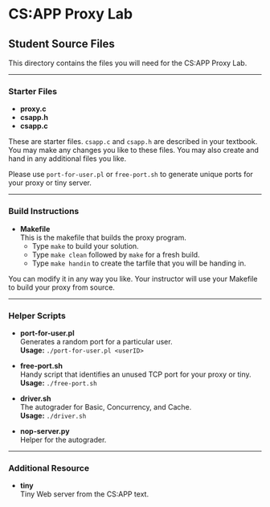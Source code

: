 # CS:APP Proxy Lab

## Student Source Files

This directory contains the files you will need for the CS:APP Proxy Lab.

---

### Starter Files

- **proxy.c**
- **csapp.h**
- **csapp.c**

These are starter files. `csapp.c` and `csapp.h` are described in your textbook. You may make any changes you like to these files. You may also create and hand in any additional files you like.

Please use `port-for-user.pl` or `free-port.sh` to generate unique ports for your proxy or tiny server.

---

### Build Instructions

- **Makefile**  
  This is the makefile that builds the proxy program.  
  - Type `make` to build your solution.  
  - Type `make clean` followed by `make` for a fresh build.  
  - Type `make handin` to create the tarfile that you will be handing in.  

You can modify it in any way you like. Your instructor will use your Makefile to build your proxy from source.

---

### Helper Scripts

- **port-for-user.pl**  
  Generates a random port for a particular user.  
  **Usage:** `./port-for-user.pl <userID>`

- **free-port.sh**  
  Handy script that identifies an unused TCP port for your proxy or tiny.  
  **Usage:** `./free-port.sh`

- **driver.sh**  
  The autograder for Basic, Concurrency, and Cache.  
  **Usage:** `./driver.sh`

- **nop-server.py**  
  Helper for the autograder.

---

### Additional Resource

- **tiny**  
  Tiny Web server from the CS:APP text.
